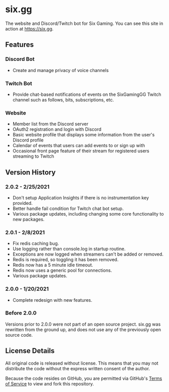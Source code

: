 # six.gg
The website and Discord/Twitch bot for Six Gaming.  You can see this site in action at https://six.gg.

## Features

### Discord Bot
* Create and manage privacy of voice channels

### Twitch Bot
* Provide chat-based notifications of events on the SixGamingGG Twitch channel such as follows, bits, subscriptions, etc.

### Website
* Member list from the Discord server
* OAuth2 registration and login with Discord
* Basic website profile that displays some information from the user's Discord profile
* Calendar of events that users can add events to or sign up with
* Occasional front page feature of their stream for registered users streaming to Twitch

## Version History

### 2.0.2 - 2/25/2021
* Don't setup Application Insights if there is no instrumentation key provided.
* Better handle fail condition for Twitch chat bot setup.
* Various package updates, including changing some core functionality to new packages.

### 2.0.1 - 2/8/2021
* Fix redis caching bug.
* Use logging rather than console.log in startup routine.
* Exceptions are now logged when streamers can't be added or removed.
* Redis is required, so toggling it has been removed.
* Redis now has a 5 minute idle timeout.
* Redis now uses a generic pool for connections.
* Various package updates.

### 2.0.0 - 1/20/2021
* Complete redesign with new features.

### Before 2.0.0
Versions prior to 2.0.0 were not part of an open source project.  six.gg was rewritten from the ground up, and does not use any of the previously open source code.

## License Details
All original code is released without license.  This means that you may not distribute the code without the express written consent of the author.

Because the code resides on GitHub, you are permitted via GitHub's [Terms of Service](https://docs.github.com/en/github/site-policy/github-terms-of-service) to view and fork this repository.
